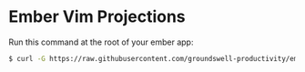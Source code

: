 # Ember Vim Projections

Run this command at the root of your ember app:
````bash
$ curl -G https://raw.githubusercontent.com/groundswell-productivity/ember-vim-projections/master/.projections.json -o .projections.json
````
